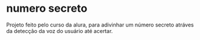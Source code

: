 # numero secreto
  
Projeto feito pelo curso da alura, para adivinhar um número secreto atráves da detecção da voz do usuário até acertar.
